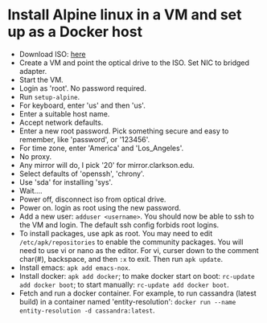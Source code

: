 # Install Alpine linux in a VM and set up as a Docker host

- Download ISO:  [here](https://alpinelinux.org/downloads/)
- Create a VM and point the optical drive to the ISO.  Set NIC to bridged adapter.
- Start the VM.
- Login as 'root'.  No password required.
- Run `setup-alpine`.
- For keyboard, enter 'us' and then 'us'.
- Enter a suitable host name.
- Accept network defaults.
- Enter a new root password. Pick something secure and easy to remember, like 'password', or '123456'.
- For time zone, enter 'America' and 'Los_Angeles'.
- No proxy.  
- Any mirror will do, I pick '20' for mirror.clarkson.edu. 
- Select defaults of 'openssh', 'chrony'.
- Use 'sda' for installing 'sys'.
- Wait....
- Power off, disconnect iso from optical drive.
- Power on. login as root using the new password.
- Add a new user: `adduser <username>`.  You should now be able to ssh to the VM and login.  The default ssh config
forbids root logins.
-  To install packages, use apk as root.  You may need to edit `/etc/apk/repositories` to enable the community packages.
You will need to use vi or nano as the editor.  For vi, curser down to the comment char(#), backspace, and then `:x` to exit. 
Then run `apk update`.
- Install emacs: `apk add emacs-nox`.
- Install docker: `apk add docker`; to make docker start on boot: `rc-update add docker boot`; to start manually:
`rc-update add docker boot`.
- Fetch and run a docker container.  For example, to run cassandra (latest build) in a container named 'entity-resolution':
`docker run --name entity-resolution -d cassandra:latest`.  





